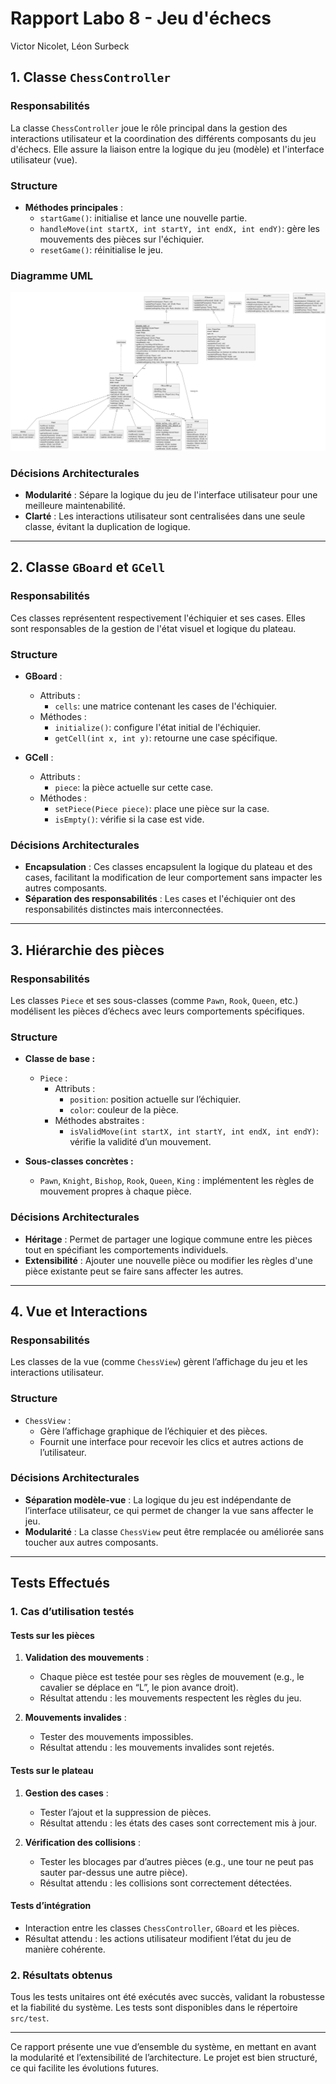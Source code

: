 # Rapport Labo 8 - Jeu d'échecs
Victor Nicolet, Léon Surbeck

## **1. Classe `ChessController`**

### **Responsabilités**

La classe `ChessController` joue le rôle principal dans la gestion des interactions utilisateur et la coordination des différents composants du jeu d'échecs. Elle assure la liaison entre la logique du jeu (modèle) et l'interface utilisateur (vue).

### **Structure**

- **Méthodes principales** :
    - `startGame()`: initialise et lance une nouvelle partie.
    - `handleMove(int startX, int startY, int endX, int endY)`: gère les mouvements des pièces sur l'échiquier.
    - `resetGame()`: réinitialise le jeu.

### **Diagramme UML**

![CTP](./diagram-0.png)

### **Décisions Architecturales**

- **Modularité** : Sépare la logique du jeu de l'interface utilisateur pour une meilleure maintenabilité.
- **Clarté** : Les interactions utilisateur sont centralisées dans une seule classe, évitant la duplication de logique.

---

## **2. Classe `GBoard` et `GCell`**

### **Responsabilités**

Ces classes représentent respectivement l'échiquier et ses cases. Elles sont responsables de la gestion de l'état visuel et logique du plateau.

### **Structure**

- **GBoard** :
    - Attributs :
        - `cells`: une matrice contenant les cases de l'échiquier.
    - Méthodes :
        - `initialize()`: configure l'état initial de l'échiquier.
        - `getCell(int x, int y)`: retourne une case spécifique.

- **GCell** :
    - Attributs :
        - `piece`: la pièce actuelle sur cette case.
    - Méthodes :
        - `setPiece(Piece piece)`: place une pièce sur la case.
        - `isEmpty()`: vérifie si la case est vide.

### **Décisions Architecturales**

- **Encapsulation** : Ces classes encapsulent la logique du plateau et des cases, facilitant la modification de leur comportement sans impacter les autres composants.
- **Séparation des responsabilités** : Les cases et l'échiquier ont des responsabilités distinctes mais interconnectées.

---

## **3. Hiérarchie des pièces**

### **Responsabilités**

Les classes `Piece` et ses sous-classes (comme `Pawn`, `Rook`, `Queen`, etc.) modélisent les pièces d’échecs avec leurs comportements spécifiques.

### **Structure**

- **Classe de base :**
    - `Piece` :
        - Attributs :
            - `position`: position actuelle sur l’échiquier.
            - `color`: couleur de la pièce.
        - Méthodes abstraites :
            - `isValidMove(int startX, int startY, int endX, int endY)`: vérifie la validité d’un mouvement.

- **Sous-classes concrètes :**
    - `Pawn`, `Knight`, `Bishop`, `Rook`, `Queen`, `King` : implémentent les règles de mouvement propres à chaque pièce.

### **Décisions Architecturales**

- **Héritage** : Permet de partager une logique commune entre les pièces tout en spécifiant les comportements individuels.
- **Extensibilité** : Ajouter une nouvelle pièce ou modifier les règles d'une pièce existante peut se faire sans affecter les autres.

---

## **4. Vue et Interactions**

### **Responsabilités**

Les classes de la vue (comme `ChessView`) gèrent l’affichage du jeu et les interactions utilisateur.

### **Structure**

- `ChessView` :
    - Gère l’affichage graphique de l’échiquier et des pièces.
    - Fournit une interface pour recevoir les clics et autres actions de l’utilisateur.

### **Décisions Architecturales**

- **Séparation modèle-vue** : La logique du jeu est indépendante de l’interface utilisateur, ce qui permet de changer la vue sans affecter le jeu.
- **Modularité** : La classe `ChessView` peut être remplacée ou améliorée sans toucher aux autres composants.

---

## **Tests Effectués**

### **1. Cas d’utilisation testés**

#### **Tests sur les pièces**

1. **Validation des mouvements** :
    - Chaque pièce est testée pour ses règles de mouvement (e.g., le cavalier se déplace en “L”, le pion avance droit).
    - Résultat attendu : les mouvements respectent les règles du jeu.

2. **Mouvements invalides** :
    - Tester des mouvements impossibles.
    - Résultat attendu : les mouvements invalides sont rejetés.

#### **Tests sur le plateau**

1. **Gestion des cases** :
    - Tester l’ajout et la suppression de pièces.
    - Résultat attendu : les états des cases sont correctement mis à jour.

2. **Vérification des collisions** :
    - Tester les blocages par d’autres pièces (e.g., une tour ne peut pas sauter par-dessus une autre pièce).
    - Résultat attendu : les collisions sont correctement détectées.

#### **Tests d’intégration**

- Interaction entre les classes `ChessController`, `GBoard` et les pièces.
- Résultat attendu : les actions utilisateur modifient l’état du jeu de manière cohérente.

### **2. Résultats obtenus**

Tous les tests unitaires ont été exécutés avec succès, validant la robustesse et la fiabilité du système. Les tests sont disponibles dans le répertoire `src/test`.

---

Ce rapport présente une vue d’ensemble du système, en mettant en avant la modularité et l’extensibilité de l’architecture. Le projet est bien structuré, ce qui facilite les évolutions futures.

